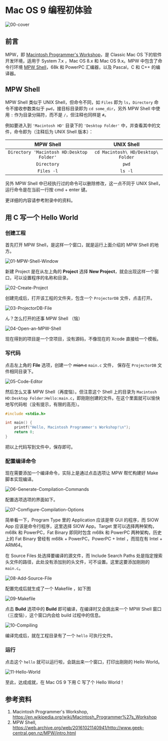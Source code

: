 # Mac OS 9 编程初体验

![00-cover](https://github.com/mizu-bai/Articles-from-Zhihu/blob/main/Mac%20OS%209%20%E7%BC%96%E7%A8%8B%E5%88%9D%E4%BD%93%E9%AA%8C/Mac%20OS%209%20%E7%BC%96%E7%A8%8B%E5%88%9D%E4%BD%93%E9%AA%8C.assets/00-cover.png)

## 前言

MPW，即 [Macintosh Programmer's Workshop][1]，是 Classic Mac OS 下的软件开发环境，适用于 System 7.x ，Mac OS 8.x 和 Mac OS 9.x。MPW 中包含了命令行环境 [MPW Shell][2]，68k 和 PowerPC 汇编器，以及 Pascal，C 和 C++ 的编译器。

## MPW Shell

MPW Shell 类似于 UNIX Shell，但命令不同，如 `Files` 即为 `ls`，`Directory` 命令不接收参数类似于 `pwd`，接目标目录即为 `cd some_dir`，另外 MPW Shell 中使用 `:` 作为目录分隔符，而不是 `/`，但注释也同样是 `#`。

例如要进入到 `'Macintosh HD'` 目录下的 `'Desktop Folder'` 中，并查看其中的文件，命令即为（注释后为 UNIX Shell 版本）：


|                 MPW Shell                 |             UNIX Shell             |
| :---------------------------------------: | :--------------------------------: |
| `Directory 'Macintosh HD:Desktop Folder'` | `cd Macintosh\ HD/Desktop\ Folder` |
|                `Directory`                |               `pwd`                |
|                `Files -l`                 |              `ls -l`               |


另外 MPW Shell 中已经执行过的命令可以删除修改，这一点不同于 UNIX Shell，运行命令是在当前一行按 <key>cmd</key> + <key>enter</key> 键。

更详细的内容请参考附录中的资料。

## 用 C 写一个 Hello World

### 创建工程

首先打开 MPW Shell，是这样一个窗口，就是运行上面介绍的 MPW Shell 的地方。

![01-MPW-Shell-Window](https://github.com/mizu-bai/Articles-from-Zhihu/blob/main/Mac%20OS%209%20%E7%BC%96%E7%A8%8B%E5%88%9D%E4%BD%93%E9%AA%8C/Mac%20OS%209%20%E7%BC%96%E7%A8%8B%E5%88%9D%E4%BD%93%E9%AA%8C.assets/01-MPW-Shell-Window.jpg)

新建 Project 是在从左上角的 **Project** 选择 **New Project**，就会出现这样一个窗口，可以设置程序的名称和目录。

![02-Create-Project](https://github.com/mizu-bai/Articles-from-Zhihu/blob/main/Mac%20OS%209%20%E7%BC%96%E7%A8%8B%E5%88%9D%E4%BD%93%E9%AA%8C/Mac%20OS%209%20%E7%BC%96%E7%A8%8B%E5%88%9D%E4%BD%93%E9%AA%8C.assets/02-Create-Project.jpg)

创建完成后，打开该工程的文件夹，包含一个 `ProjectorDB` 文件，点击打开。

![03-ProjectorDB-File](https://github.com/mizu-bai/Articles-from-Zhihu/blob/main/Mac%20OS%209%20%E7%BC%96%E7%A8%8B%E5%88%9D%E4%BD%93%E9%AA%8C/Mac%20OS%209%20%E7%BC%96%E7%A8%8B%E5%88%9D%E4%BD%93%E9%AA%8C.assets/03-ProjectorDB-File.jpg)

ん？怎么打开的还事 MPW Shell （恼）

![04-Open-an-MPW-Shell](https://github.com/mizu-bai/Articles-from-Zhihu/blob/main/Mac%20OS%209%20%E7%BC%96%E7%A8%8B%E5%88%9D%E4%BD%93%E9%AA%8C/Mac%20OS%209%20%E7%BC%96%E7%A8%8B%E5%88%9D%E4%BD%93%E9%AA%8C.assets/04-Open-an-MPW-Shell.jpg)

现在得到的项目是一个空项目，没有源码，不像现在的 Xcode 直接给一个模板。

### 写代码

点击左上角的 **File** 选项，创建一个 ~~mian.c~~ `main.c` 文件， 保存在 `ProjectorDB` 文件相同目录下。

![05-Code-Editor](https://github.com/mizu-bai/Articles-from-Zhihu/blob/main/Mac%20OS%209%20%E7%BC%96%E7%A8%8B%E5%88%9D%E4%BD%93%E9%AA%8C/Mac%20OS%209%20%E7%BC%96%E7%A8%8B%E5%88%9D%E4%BD%93%E9%AA%8C.assets/05-Code-Editor.jpg)

然后怎么又事 MPW Shell（再度恼）。但注意这个 Shell 上的目录为 `Macintosh HD:Desktop Folder:Hello:main.c`，即刚刚创建的文件。在这个里面就可以愉快地写代码啦（没有提示，有限的高亮）。

```c
#include <stdio.h>

int main() {
    printf("Hello, Macintosh Programmer's Workshop!\n");
    return 0;
}
```

把以上代码写到文件中，保存即可。

### 配置编译命令

现在需要添加一个编译命令，实际上是通过点击选项让 MPW 帮忙构建好 Make 脚本实现编译。

![06-Generate-Compilation-Commands](https://github.com/mizu-bai/Articles-from-Zhihu/blob/main/Mac%20OS%209%20%E7%BC%96%E7%A8%8B%E5%88%9D%E4%BD%93%E9%AA%8C/Mac%20OS%209%20%E7%BC%96%E7%A8%8B%E5%88%9D%E4%BD%93%E9%AA%8C.assets/06-Generate-Compilation-Commands.jpg)

配置选项选项的界面如下。

![07-Comfigure-Compilation-Options](https://github.com/mizu-bai/Articles-from-Zhihu/blob/main/Mac%20OS%209%20%E7%BC%96%E7%A8%8B%E5%88%9D%E4%BD%93%E9%AA%8C/Mac%20OS%209%20%E7%BC%96%E7%A8%8B%E5%88%9D%E4%BD%93%E9%AA%8C.assets/07-Configure-Compilation-Options.jpg)

简单看一下，Program Type 里的 Application 应该是带 GUI 的程序，而 SIOW App 应该是命令行程序，这里选择 SIOW App。Target 里可以选择两种架构，m68k 和 PowerPC，Fat Binary 即同时包含 m68k 和 PowerPC 两种架构，历史上的 Fat Binary 曾经有 m68k + PowerPC，PowerPC + Intel ，而现在有 Intel + ARM64。

在 Source Files 处选择要编译的源文件，而 Include Search Paths 处是指定搜索头文件的路径，此处没有添加别的头文件，可不设置。这里这要添加刚刚的 `main.c`。

![08-Add-Source-File](https://github.com/mizu-bai/Articles-from-Zhihu/blob/main/Mac%20OS%209%20%E7%BC%96%E7%A8%8B%E5%88%9D%E4%BD%93%E9%AA%8C/Mac%20OS%209%20%E7%BC%96%E7%A8%8B%E5%88%9D%E4%BD%93%E9%AA%8C.assets/08-Add-Source-Files.jpg)

配置完成后就生成了一个 Makefile ，如下图

![09-Makefile](https://github.com/mizu-bai/Articles-from-Zhihu/blob/main/Mac%20OS%209%20%E7%BC%96%E7%A8%8B%E5%88%9D%E4%BD%93%E9%AA%8C/Mac%20OS%209%20%E7%BC%96%E7%A8%8B%E5%88%9D%E4%BD%93%E9%AA%8C.assets/09-Makefile.jpg)

点击 **Build** 选项中的 **Build** 即可编译，在编译时又会跳出来一个 MPW Shell 窗口（三度恼），这个窗口内会给 build 过程中的信息。

![10-Compiling](https://github.com/mizu-bai/Articles-from-Zhihu/blob/main/Mac%20OS%209%20%E7%BC%96%E7%A8%8B%E5%88%9D%E4%BD%93%E9%AA%8C/Mac%20OS%209%20%E7%BC%96%E7%A8%8B%E5%88%9D%E4%BD%93%E9%AA%8C.assets/10-Compiling.jpg)

编译完成后，就在工程目录有了一个 `hello` 可执行文件。

### 运行

点击这个 `hello` 就可以运行啦，会跳出来一个窗口，打印出刚刚的 Hello World。

![11-Hello-World](https://github.com/mizu-bai/Articles-from-Zhihu/blob/main/Mac%20OS%209%20%E7%BC%96%E7%A8%8B%E5%88%9D%E4%BD%93%E9%AA%8C/Mac%20OS%209%20%E7%BC%96%E7%A8%8B%E5%88%9D%E4%BD%93%E9%AA%8C.assets/11-Hello-World.jpg)

至此，达成成就，在 Mac OS 9 下用 C 写了个 Hello World！

## 参考资料

1. Macintosh Programmer's Workshop, https://en.wikipedia.org/wiki/Macintosh_Programmer%27s_Workshop
2. MPW Shell, https://web.archive.org/web/20161021140941/http://www.geek-central.gen.nz/MPW/intro.html

[1]: https://en.wikipedia.org/wiki/Macintosh_Programmer%27s_Workshop
[2]: https://web.archive.org/web/20161021140941/http://www.geek-central.gen.nz/MPW/intro.html
